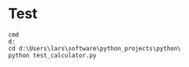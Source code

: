 # Test

    cmd
    d:
    cd d:\Users\lars\software\python_projects\python\
    python test_calculator.py

